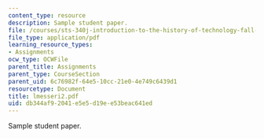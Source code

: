 ```yaml
---
content_type: resource
description: Sample student paper.
file: /courses/sts-340j-introduction-to-the-history-of-technology-fall-2006/db344af92041e5e5d19ee53beac641ed_lmesseri2.pdf
file_type: application/pdf
learning_resource_types:
- Assignments
ocw_type: OCWFile
parent_title: Assignments
parent_type: CourseSection
parent_uid: 6c76982f-64e5-10cc-21e0-4e749c6439d1
resourcetype: Document
title: lmesseri2.pdf
uid: db344af9-2041-e5e5-d19e-e53beac641ed
---
```

Sample student paper.

